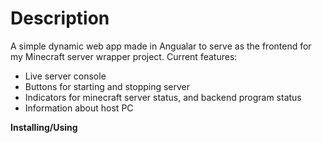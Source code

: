 # Description
A simple dynamic web app made in Angualar to serve as the frontend for my Minecraft server wrapper project.
Current features:
- Live server console
- Buttons for starting and stopping server
- Indicators for minecraft server status, and backend program status
- Information about host PC    

**Installing/Using**  
